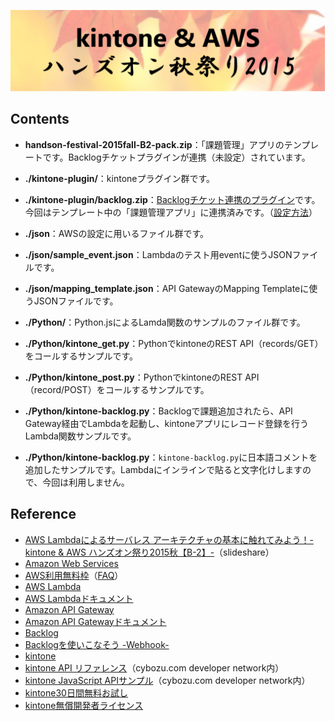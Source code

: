 ![handsonFestivalTitle](image/handson-banner.png)

## Contents
* **handson-festival-2015fall-B2-pack.zip**：「課題管理」アプリのテンプレートです。Backlogチケットプラグインが連携（未設定）されています。

* **./kintone-plugin/**：kintoneプラグイン群です。

* **./kintone-plugin/backlog.zip**：[Backlogチケット連携のプラグイン](https://www.joyzo.co.jp/plugin/backlog/)です。今回はテンプレート中の「課題管理アプリ」に連携済みです。（[設定方法](https://www.joyzo.co.jp/plugin/backlog/)）

* **./json**：AWSの設定に用いるファイル群です。

* **./json/sample_event.json**：Lambdaのテスト用eventに使うJSONファイルです。

* **./json/mapping_template.json**：API GatewayのMapping Templateに使うJSONファイルです。

* **./Python/**：Python.jsによるLamda関数のサンプルのファイル群です。

* **./Python/kintone_get.py**：PythonでkintoneのREST API（records/GET）をコールするサンプルです。

* **./Python/kintone_post.py**：PythonでkintoneのREST API（record/POST）をコールするサンプルです。

* **./Python/kintone-backlog.py**：Backlogで課題追加されたら、API Gateway経由でLambdaを起動し、kintoneアプリにレコード登録を行うLambda関数サンプルです。

* **./Python/kintone-backlog.py**：`kintone-backlog.py`に日本語コメントを追加したサンプルです。Lambdaにインラインで貼ると文字化けしますので、今回は利用しません。

## Reference
* [AWS Lambdaによるサーバレス
アーキテクチャの基本に触れてみよう！-kintone & AWS ハンズオン祭り2015秋【B-2】-](http://www.slideshare.net/joyzojp/aws-lambdakintone-aws-2015-c2)（slideshare）
* [Amazon Web Services](http://aws.amazon.com/jp/)
* [AWS利用無料枠](http://aws.amazon.com/jp/free/)（[FAQ](http://aws.amazon.com/jp/free/faqs/)）
* [AWS Lambda](https://aws.amazon.com/jp/lambda/)
* [AWS Lambdaドキュメント](https://aws.amazon.com/jp/documentation/lambda/)
* [Amazon API Gateway](https://aws.amazon.com/jp/api-gateway/)
* [Amazon API Gatewayドキュメント](https://aws.amazon.com/jp/documentation/apigateway/)
* [Backlog](http://www.backlog.jp/)
* [Backlogを使いこなそう -Webhook-](http://www.backlog.jp/help/adminsguide/webhook-setting/userguide2493.html)
* [kintone](https://kintone.cybozu.com/jp/)
* [kintone API リファレンス](https://cybozudev.zendesk.com/hc/ja/categories/200147600)（cybozu.com developer network内）
* [kintone JavaScript APIサンプル](https://cybozudev.zendesk.com/hc/ja/sections/200263970)（cybozu.com developer network内）
* [kintone30日間無料お試し](https://kintone.cybozu.com/jp/trial/)
* [kintone無償開発者ライセンス](https://cybozudev.zendesk.com/hc/ja/articles/200720464)
